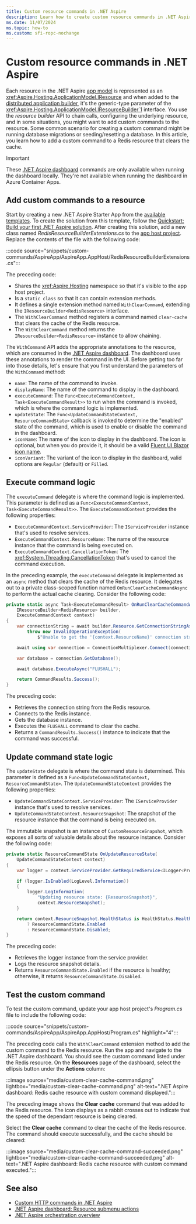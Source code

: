 ```yaml
---
title: Custom resource commands in .NET Aspire
description: Learn how to create custom resource commands in .NET Aspire.
ms.date: 11/07/2024
ms.topic: how-to
ms.custom: sfi-ropc-nochange
---
```


# Custom resource commands in .NET Aspire

Each resource in the .NET Aspire [app model](app-host-overview.md#define-the-app-model) is represented as an <xref:Aspire.Hosting.ApplicationModel.IResource> and when added to the [distributed application builder](xref:Aspire.Hosting.IDistributedApplicationBuilder), it's the generic-type parameter of the <xref:Aspire.Hosting.ApplicationModel.IResourceBuilder`1> interface. You use the _resource builder_ API to chain calls, configuring the underlying resource, and in some situations, you might want to add custom commands to the resource. Some common scenario for creating a custom command might be running database migrations or seeding/resetting a database. In this article, you learn how to add a custom command to a Redis resource that clears the cache.

> [!IMPORTANT]
> These [.NET Aspire dashboard](dashboard/overview.md) commands are only available when running the dashboard locally. They're not available when running the dashboard in Azure Container Apps.

## Add custom commands to a resource

Start by creating a new .NET Aspire Starter App from the [available templates](aspire-sdk-templates.md). To create the solution from this template, follow the [Quickstart: Build your first .NET Aspire solution](../get-started/build-your-first-aspire-app.md). After creating this solution, add a new class named _RedisResourceBuilderExtensions.cs_ to the [app host project](app-host-overview.md#app-host-project). Replace the contents of the file with the following code:

:::code source="snippets/custom-commands/AspireApp/AspireApp.AppHost/RedisResourceBuilderExtensions.cs":::

The preceding code:

- Shares the <xref:Aspire.Hosting> namespace so that it's visible to the app host project.
- Is a `static class` so that it can contain extension methods.
- It defines a single extension method named `WithClearCommand`, extending the `IResourceBuilder<RedisResource>` interface.
- The `WithClearCommand` method registers a command named `clear-cache` that clears the cache of the Redis resource.
- The `WithClearCommand` method returns the `IResourceBuilder<RedisResource>` instance to allow chaining.

The `WithCommand` API adds the appropriate annotations to the resource, which are consumed in the [.NET Aspire dashboard](dashboard/overview.md). The dashboard uses these annotations to render the command in the UI. Before getting too far into those details, let's ensure that you first understand the parameters of the `WithCommand` method:

- `name`: The name of the command to invoke.
- `displayName`: The name of the command to display in the dashboard.
- `executeCommand`: The `Func<ExecuteCommandContext, Task<ExecuteCommandResult>>` to run when the command is invoked, which is where the command logic is implemented.
- `updateState`: The `Func<UpdateCommandStateContext, ResourceCommandState>` callback is invoked to determine the "enabled" state of the command, which is used to enable or disable the command in the dashboard.
- `iconName`: The name of the icon to display in the dashboard. The icon is optional, but when you do provide it, it should be a valid [Fluent UI Blazor icon name](https://www.fluentui-blazor.net/Icon#explorer).
- `iconVariant`: The variant of the icon to display in the dashboard, valid options are `Regular` (default) or `Filled`.

## Execute command logic

The `executeCommand` delegate is where the command logic is implemented. This parameter is defined as a `Func<ExecuteCommandContext, Task<ExecuteCommandResult>>`. The `ExecuteCommandContext` provides the following properties:

- `ExecuteCommandContext.ServiceProvider`: The `IServiceProvider` instance that's used to resolve services.
- `ExecuteCommandContext.ResourceName`: The name of the resource instance that the command is being executed on.
- `ExecuteCommandContext.CancellationToken`: The <xref:System.Threading.CancellationToken> that's used to cancel the command execution.

In the preceding example, the `executeCommand` delegate is implemented as an `async` method that clears the cache of the Redis resource. It delegates out to a private class-scoped function named `OnRunClearCacheCommandAsync` to perform the actual cache clearing. Consider the following code:

```csharp
private static async Task<ExecuteCommandResult> OnRunClearCacheCommandAsync(
    IResourceBuilder<RedisResource> builder,
    ExecuteCommandContext context)
{
    var connectionString = await builder.Resource.GetConnectionStringAsync() ??
        throw new InvalidOperationException(
            $"Unable to get the '{context.ResourceName}' connection string.");

    await using var connection = ConnectionMultiplexer.Connect(connectionString);

    var database = connection.GetDatabase();

    await database.ExecuteAsync("FLUSHALL");

    return CommandResults.Success();
}
```

The preceding code:

- Retrieves the connection string from the Redis resource.
- Connects to the Redis instance.
- Gets the database instance.
- Executes the `FLUSHALL` command to clear the cache.
- Returns a `CommandResults.Success()` instance to indicate that the command was successful.

## Update command state logic

The `updateState` delegate is where the command state is determined. This parameter is defined as a `Func<UpdateCommandStateContext, ResourceCommandState>`. The `UpdateCommandStateContext` provides the following properties:

- `UpdateCommandStateContext.ServiceProvider`: The `IServiceProvider` instance that's used to resolve services.
- `UpdateCommandStateContext.ResourceSnapshot`: The snapshot of the resource instance that the command is being executed on.

The immutable snapshot is an instance of `CustomResourceSnapshot`, which exposes all sorts of valuable details about the resource instance. Consider the following code:

```csharp
private static ResourceCommandState OnUpdateResourceState(
    UpdateCommandStateContext context)
{
    var logger = context.ServiceProvider.GetRequiredService<ILogger<Program>>();

    if (logger.IsEnabled(LogLevel.Information))
    {
        logger.LogInformation(
            "Updating resource state: {ResourceSnapshot}",
            context.ResourceSnapshot);
    }

    return context.ResourceSnapshot.HealthStatus is HealthStatus.Healthy
        ? ResourceCommandState.Enabled
        : ResourceCommandState.Disabled;
}
```

The preceding code:

- Retrieves the logger instance from the service provider.
- Logs the resource snapshot details.
- Returns `ResourceCommandState.Enabled` if the resource is healthy; otherwise, it returns `ResourceCommandState.Disabled`.

## Test the custom command

To test the custom command, update your app host project's _Program.cs_ file to include the following code:

:::code source="snippets/custom-commands/AspireApp/AspireApp.AppHost/Program.cs" highlight="4":::

The preceding code calls the `WithClearCommand` extension method to add the custom command to the Redis resource. Run the app and navigate to the .NET Aspire dashboard. You should see the custom command listed under the Redis resource. On the **Resources** page of the dashboard, select the ellipsis button under the **Actions** column:

:::image source="media/custom-clear-cache-command.png" lightbox="media/custom-clear-cache-command.png" alt-text=".NET Aspire dashboard: Redis cache resource with custom command displayed.":::

The preceding image shows the **Clear cache** command that was added to the Redis resource. The icon displays as a rabbit crosses out to indicate that the speed of the dependant resource is being cleared.

Select the **Clear cache** command to clear the cache of the Redis resource. The command should execute successfully, and the cache should be cleared:

:::image source="media/custom-clear-cache-command-succeeded.png" lightbox="media/custom-clear-cache-command-succeeded.png" alt-text=".NET Aspire dashboard: Redis cache resource with custom command executed.":::

## See also

- [Custom HTTP commands in .NET Aspire](http-commands.md)
- [.NET Aspire dashboard: Resource submenu actions](dashboard/explore.md#resource-submenu-actions)
- [.NET Aspire orchestration overview](app-host-overview.md)
